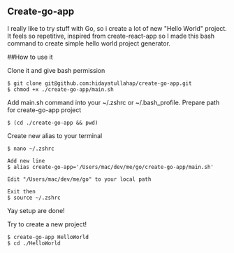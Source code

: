 ## Create-go-app
I really like to try stuff with Go, so i create a lot of new "Hello World" project. It feels so repetitive, inspired from create-react-app so I made this bash command to create simple hello world project generator.

##How to use it

Clone it and give bash permission
```
$ git clone git@github.com:hidayatullahap/create-go-app.git
$ chmod +x ./create-go-app/main.sh
```

Add main.sh command into your ~/.zshrc or ~/.bash_profile. Prepare path for create-go-app project
```
$ (cd ./create-go-app && pwd)
```

Create new alias to your terminal
```
$ nano ~/.zshrc

Add new line
$ alias create-go-app='/Users/mac/dev/me/go/create-go-app/main.sh'

Edit "/Users/mac/dev/me/go" to your local path

Exit then
$ source ~/.zshrc
```

Yay setup are done!

Try to create a new project!
```
$ create-go-app HelloWorld
$ cd ./HelloWorld
```
